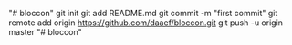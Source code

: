 "# bloccon"  git init git add README.md git commit -m "first commit" git remote add origin https://github.com/daaef/bloccon.git git push -u origin master
"# bloccon" 
